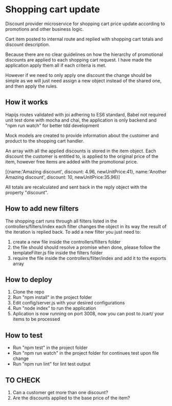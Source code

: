 # Shopping cart update

Discount provider microservice for shopping cart price update according to promotions and other business logic.

Cart item posted to internal route and replied with shopping cart totals and discount description.

Because there are no clear guidelines on how the hierarchy of promotional discounts are applied to each shopping cart request. I have made the application apply them all if each criteria is met.

However if we need to only apply one discount the change should be simple as we will just need assign a new object instead of the shared one, and then apply the rules.

## How it works

Hapijs routes validated with joi adhering to ES6 standard, Babel not required
unit test done with mocha and chai, the application is only backend and "npm run watch" for better tdd development  

Mock models are created to provide information about the customer and product to the shopping cart handler.

An array with all the applied discounts is stored in the item object. Each discount the customer is entitled to, is applied to the original price of the item, however free items are added with the promotional price.

[{name:'Amazing discount', discount: 4.96, newUnitPrice:41}, name:'Another Amazing discount', discount: 10, newUnitPrice:35.96}]

All totals are recalculated and sent back in the reply object with the property "discount".

## How to add new filters

The shopping cart runs through all filters listed in the controllers/filters/index each filter changes the object in its way the result of the iteration is replied back.
To add a new filter you just need to:

1. create a new file inside the controllers/filters folder
2. the file should should resolve a promise when done, please follow the templateFilter.js file inside the filters folder
3. require the file inside the controllers/filter/index and add it to the exports array

## How to deploy

1. Clone the repo
2. Run "npm install" in the project folder
3. Edit config/server.js with your desired configurations
4. Run "node index" to run the application
5. Aplication is now running on port 3008, now you can post to /cart/ your items to be processed

## How to test

- Run "npm test" in the project folder
- Run "npm run watch" in the project folder for continues test upon file change
- Run "npm run lint" for lint test output

## TO CHECK

1. Can a customer get more than one discount?
2. Are the discounts applied to the base price of the item?
